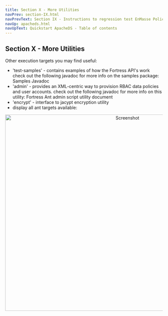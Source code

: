 ```yaml
---
title: Section X - More Utilities
navPrev: section-IX.html
navPrevText: Section IX - Instructions to regression test EnMasse Policy server
navUp: apacheds.html
navUpText: Quickstart ApacheDS - Table of contents
---
```


## Section X - More Utilities
Other execution targets you may find useful:


* 'test-samples' - contains examples of how the Fortress API's work check out the following javadoc for more info on the samples package: Samples Javadoc 
* 'admin' - provides an XML-centric way to provision RBAC data policies and user accounts. check out the following javadoc for more info on this utility: Fortress Ant admin script utility document
* 'encrypt' - interface to jacypt encryption utility
* display all ant targets available: 

<CENTER>
  <IMG src="../../images/Screenshot27-ant-p.png" alt="Screenshot" width="766" height="628"/>
</CENTER>
